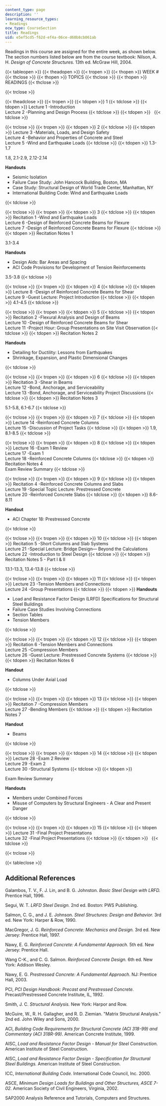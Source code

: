 ```yaml
---
content_type: page
description: ''
learning_resource_types:
- Readings
ocw_type: CourseSection
title: Readings
uid: e5ef5cd5-f62d-ef4a-06ce-d60b8cb061ab
---
```


Readings in this course are assigned for the entire week, as shown below. The section numbers listed below are from the course textbook: Nilson, A. H. _Design of Concrete Structures._ 13th ed. McGraw Hill, 2004.

{{< tableopen >}}
{{< theadopen >}}
{{< tropen >}}
{{< thopen >}}
WEEK #
{{< thclose >}}
{{< thopen >}}
TOPICS
{{< thclose >}}
{{< thopen >}}
READINGS
{{< thclose >}}

{{< trclose >}}

{{< theadclose >}}
{{< tropen >}}
{{< tdopen >}}
1
{{< tdclose >}}
{{< tdopen >}}
Lecture 1 -Introduction  
Lecture 2 -Planning and Design Process
{{< tdclose >}}
{{< tdopen >}}
 
{{< tdclose >}}

{{< trclose >}}
{{< tropen >}}
{{< tdopen >}}
2
{{< tdclose >}}
{{< tdopen >}}
Lecture 3 -Materials, Loads, and Design Safety  
Lecture 4 -Behavior and Properties of Concrete and Steel  
Lecture 5 -Wind and Earthquake Loads
{{< tdclose >}}
{{< tdopen >}}
1.3-1.7  
  
1.8, 2.1-2.9, 2.12-2.14  
  
**Handouts**

*   Seismic Isolation
*   Failure Case Study: John Hancock Building, Boston, MA
*   Case Study: Structural Design of World Trade Center, Manhattan, NY
*   International Building Code: Wind and Earthquake Loads


{{< tdclose >}}

{{< trclose >}}
{{< tropen >}}
{{< tdopen >}}
3
{{< tdclose >}}
{{< tdopen >}}
Recitation 1 -Wind and Earthquake Loads  
Lecture 6 -Design of Reinforced Concrete Beams for Flexure  
Lecture 7 -Design of Reinforced Concrete Beams for Flexure
{{< tdclose >}}
{{< tdopen >}}
Recitation Notes 1  
  
3.1-3.4  
  
**Handouts**

*   Design Aids: Bar Areas and Spacing
*   ACI Code Provisions for Development of Tension Reinforcements

3.5-3.8
{{< tdclose >}}

{{< trclose >}}
{{< tropen >}}
{{< tdopen >}}
4
{{< tdclose >}}
{{< tdopen >}}
Lecture 8 -Design of Reinforced Concrete Beams for Shear  
Lecture 9 -Guest Lecture: Project Introduction
{{< tdclose >}}
{{< tdopen >}}
4.1-4.5
{{< tdclose >}}

{{< trclose >}}
{{< tropen >}}
{{< tdopen >}}
5
{{< tdclose >}}
{{< tdopen >}}
Recitation 2 -Flexural Analysis and Design of Beams  
Lecture 10 -Design of Reinforced Concrete Beams for Shear  
Lecture 11 -Project Hour: Group Presentations on Site Visit Observation
{{< tdclose >}}
{{< tdopen >}}
Recitation Notes 2  
  
**Handouts**

*   Detailing for Ductility: Lessons from Earthquakes
*   Shrinkage, Expansion, and Plastic Dimensional Changes


{{< tdclose >}}

{{< trclose >}}
{{< tropen >}}
{{< tdopen >}}
6
{{< tdclose >}}
{{< tdopen >}}
Recitation 3 -Shear in Beams  
Lecture 12 -Bond, Anchorage, and Serviceability  
Lecture 13 -Bond, Anchorage, and Serviceability Project Discussions
{{< tdclose >}}
{{< tdopen >}}
Recitation Notes 3  
  
5.1-5.8, 6.1-6.7
{{< tdclose >}}

{{< trclose >}}
{{< tropen >}}
{{< tdopen >}}
7
{{< tdclose >}}
{{< tdopen >}}
Lecture 14 -Reinforced Concrete Columns  
Lecture 15 -Discussion of Project Tasks
{{< tdclose >}}
{{< tdopen >}}
1.9, 8.1-8.5
{{< tdclose >}}

{{< trclose >}}
{{< tropen >}}
{{< tdopen >}}
8
{{< tdclose >}}
{{< tdopen >}}
Lecture 16 -Exam 1 Review  
Lecture 17 -Exam 1  
Lecture 18 -Reinforced Concrete Columns
{{< tdclose >}}
{{< tdopen >}}
Recitation Notes 4  
Exam Review Summary
{{< tdclose >}}

{{< trclose >}}
{{< tropen >}}
{{< tdopen >}}
9
{{< tdclose >}}
{{< tdopen >}}
Recitation 4 -Reinforced Concrete Columns and Slabs  
Lecture 19 -Special Topic Lecture: Prestressed Concrete  
Lecture 20 -Reinforced Concrete Slabs
{{< tdclose >}}
{{< tdopen >}}
8.6-8.11  
  
**Handout**

*   ACI Chapter 18: Prestressed Concrete


{{< tdclose >}}

{{< trclose >}}
{{< tropen >}}
{{< tdopen >}}
10
{{< tdclose >}}
{{< tdopen >}}
Recitation 5 -Short Columns and Slab Systems  
Lecture 21 -Special Lecture: Bridge Design— Beyond the Calculations  
Lecture 22 -Introduction to Steel Design
{{< tdclose >}}
{{< tdopen >}}
Recitation Notes 5 - Part I & II  
  
13.1-13.3, 13.4-13.8
{{< tdclose >}}

{{< trclose >}}
{{< tropen >}}
{{< tdopen >}}
11
{{< tdclose >}}
{{< tdopen >}}
Lecture 23 -Tension Members and Connections  
Lecture 24 -Group Presentations
{{< tdclose >}}
{{< tdopen >}}
**Handouts**

*   Load and Resistance Factor Design (LRFD) Specifications for Structural Steel Buildings
*   Failure Case Studies Involving Connections
*   Section Tables
*   Tension Members


{{< tdclose >}}

{{< trclose >}}
{{< tropen >}}
{{< tdopen >}}
12
{{< tdclose >}}
{{< tdopen >}}
Recitation 6 -Tension Members and Connections  
Lecture 25 -Compression Members  
Lecture 26 -Guest Lecture: Prestressed Concrete Systems
{{< tdclose >}}
{{< tdopen >}}
Recitation Notes 6  
  
**Handout**

*   Columns Under Axial Load


{{< tdclose >}}

{{< trclose >}}
{{< tropen >}}
{{< tdopen >}}
13
{{< tdclose >}}
{{< tdopen >}}
Recitation 7 -Compression Members  
Lecture 27 -Bending Members
{{< tdclose >}}
{{< tdopen >}}
Recitation Notes 7  
  
**Handout**

*   Beams


{{< tdclose >}}

{{< trclose >}}
{{< tropen >}}
{{< tdopen >}}
14
{{< tdclose >}}
{{< tdopen >}}
Lecture 28 -Exam 2 Review  
Lecture 29 -Exam 2  
Lecture 30 -Structural Systems
{{< tdclose >}}
{{< tdopen >}}


Exam Review Summary

**Handouts**

*   Members under Combined Forces
*   Misuse of Computers by Structural Engineers - A Clear and Present Danger


{{< tdclose >}}

{{< trclose >}}
{{< tropen >}}
{{< tdopen >}}
15
{{< tdclose >}}
{{< tdopen >}}
Lecture 31 -Final Project Presentations  
Lecture 32 -Final Project Presentations
{{< tdclose >}}
{{< tdopen >}}
 
{{< tdclose >}}

{{< trclose >}}

{{< tableclose >}}

Additional References
---------------------

Galambos, T. V., F. J. Lin, and B. G. Johnston. _Basic Steel Design with LRFD._ Prentice Hall, 1996.

Segui, W. T. _LRFD Steel Design._ 2nd ed. Boston: PWS Publishing.

Salmon, C. G., and J. E. Johnson. _Steel Structures: Design and Behavior._ 3rd ed. New York: Harper & Row, 1990.

MacGregor, J. G. _Reinforced Concrete: Mechanics and Design._ 3rd ed. New Jersey: Prentice Hall, 1997.

Nawy, E. G. _Reinforced Concrete: A Fundamental Approach_. 5th ed. New Jersey: Prentice Hall.

Wang C-K., and C. G. Salmon. _Reinforced Concrete Design._ 6th ed. New York: Addison Wesley.

Nawy, E. G. _Prestressed Concrete: A Fundamental Approach_. NJ: Prentice Hall, 2003.

PCI, _PCI Design Handbook: Precast and Prestressed Concrete._ Precast/Prestressed Concrete Institute, IL, 1992.

Smith, J. C. _Structural Analysis._ New York: Harpor and Row.

McGuire, W., R. H. Gallagher, and R. D. Ziemian. "Matrix Structural Analysis." 2nd ed. John Wiley and Sons, 2000.

ACI, _Building Code Requirements for Structural Concrete (ACI 318-99) and Commentary (ACI 318R-99)._ American Concrete Institute, 1999.

AISC, _Load and Resistance Factor Design - Manual for Steel Construction._ American Institute of Steel Construction.

AISC, _Load and Resistance Factor Design - Specification for Structural Steel Buildings._ American Institute of Steel Construction.

ICC, _International Building Code._ International Code Council, Inc. 2000.

ASCE, _Minimum Design Loads for Buildings and Other Structures, ASCE 7-02._ American Society of Civil Engineers, Virginia, 2002.

SAP2000 Analysis Reference and Tutorials, Computers and Structures.
